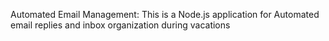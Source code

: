 Automated Email Management: This is a Node.js application for
Automated email replies and inbox organization during vacations
